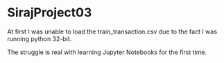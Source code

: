 # SirajProject03

At first I was unable to load the train_transaction.csv due to the fact I was running python 32-bit.

The struggle is real with learning Jupyter Notebooks for the first time.
